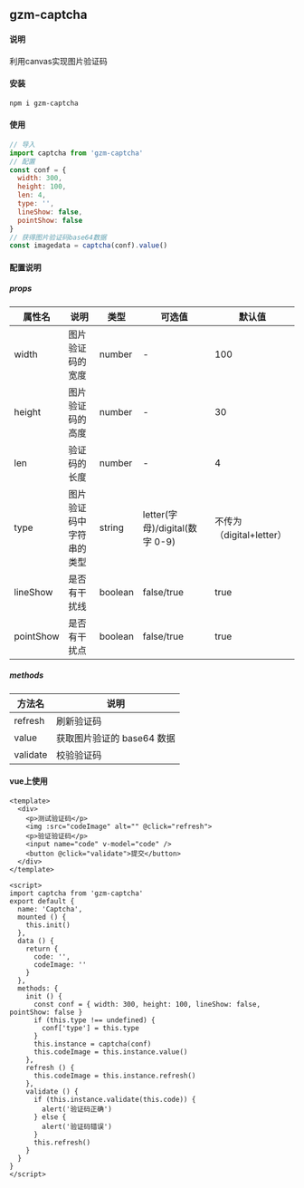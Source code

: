 ## gzm-captcha

#### 说明

利用canvas实现图片验证码

#### 安装

```zsh
npm i gzm-captcha
```

#### 使用

```js
// 导入
import captcha from 'gzm-captcha'
// 配置
const conf = { 
  width: 300, 
  height: 100, 
  len: 4,
  type: '',
  lineShow: false, 
  pointShow: false 
}
// 获得图片验证码base64数据
const imagedata = captcha(conf).value()
```

#### 配置说明

##### props

| 属性名    | 说明                     | 类型    | 可选值                         | 默认值                   |
| --------- | ------------------------ | ------- | ------------------------------ | ------------------------ |
| width     | 图片验证码的宽度         | number  | -                              | 100                      |
| height    | 图片验证码的高度         | number  | -                              | 30                       |
| len       | 验证码的长度             | number  | -                              | 4                        |
| type      | 图片验证码中字符串的类型 | string  | letter(字母)/digital(数字 0-9) | 不传为（digital+letter） |
| lineShow  | 是否有干扰线             | boolean | false/true                     | true                     |
| pointShow | 是否有干扰点             | boolean | false/true                     | true                     |

##### methods

| 方法名   | 说明                       |
| -------- | -------------------------- |
| refresh  | 刷新验证码                 |
| value    | 获取图片验证的 base64 数据 |
| validate | 校验验证码                 |

#### vue上使用

```vue
<template>
  <div>
    <p>测试验证码</p>
    <img :src="codeImage" alt="" @click="refresh">
    <p>验证验证码</p>
    <input name="code" v-model="code" />
    <button @click="validate">提交</button>
  </div>
</template>

<script>
import captcha from 'gzm-captcha'
export default {
  name: 'Captcha',
  mounted () {
    this.init()
  },
  data () {
    return {
      code: '',
      codeImage: ''
    }
  },
  methods: {
    init () {
      const conf = { width: 300, height: 100, lineShow: false, pointShow: false }
      if (this.type !== undefined) {
        conf['type'] = this.type
      }
      this.instance = captcha(conf)
      this.codeImage = this.instance.value()
    },
    refresh () {
      this.codeImage = this.instance.refresh()
    },
    validate () {
      if (this.instance.validate(this.code)) {
        alert('验证码正确')
      } else {
        alert('验证码错误')
      }
      this.refresh()
    }
  }
}
</script>
```

